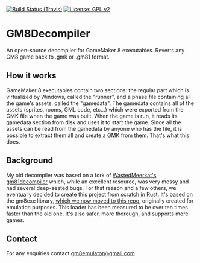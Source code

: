[![Build Status (Travis)](https://travis-ci.com/OpenGM8/GM8Decompiler.svg?branch=master)](https://travis-ci.com/OpenGM8/GM8Decompiler)
[![License: GPL v2](https://img.shields.io/badge/License-GPL%20v2-blue.svg)](https://www.gnu.org/licenses/old-licenses/gpl-2.0.en.html)

# GM8Decompiler
An open-source decompiler for GameMaker 8 executables. Reverts any GM8 game back to .gmk or .gm81 format.

## How it works
GameMaker 8 executables contain two sections: the regular part which is virtualized by Windows, called the "runner", and a phase file containing all the game's assets, called the "gamedata". The gamedata contains all of the assets (sprites, rooms, GML code, etc...) which were exported from the GMK file when the game was built. When the game is run, it reads its gamedata section from disk and uses it to start the game. Since all the assets can be read from the gamedata by anyone who has the file, it is possible to extract them all and create a GMK from them. That's what this does.

## Background
My old decompiler was based on a fork of [WastedMeerkat's gm81decompiler](https://github.com/WastedMeerkat/gm81decompiler) which, while an excellent resource, was very messy and had several deep-seated bugs. For that reason and a few others, we eventually decided to create this project from scratch in Rust. It's based on the gm8exe library, [which we now moved to this repo](./gm8exe/), originally created for emulation purposes. This loader has been measured to be over ten times faster than the old one. It's also safer, more thorough, and supports more games.

## Contact
For any enquiries contact gm8emulator@gmail.com
